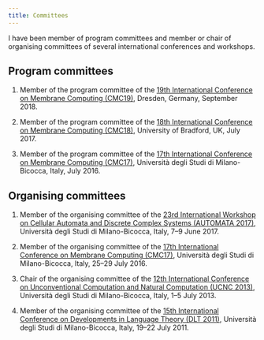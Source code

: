 ```yaml
---
title: Committees
---
```


I have been member of program committees and member or chair of organising committees of several international conferences and workshops.

Program committees
------------------

1. Member of the program committee of the [19th International Conference on Membrane Computing (CMC19)](http://cmc19.uni-jena.de/), Dresden, Germany, September 2018.

1. Member of the program committee of the [18th International Conference on Membrane Computing (CMC18)](http://computing.brad.ac.uk/cmc18/), University of Bradford, UK, July 2017.

1. Member of the program committee of the [17th International Conference on Membrane Computing (CMC17)](http://cmc17.disco.unimib.it/), Università degli Studi di Milano-Bicocca, Italy, July 2016.

Organising committees
---------------------

1. Member of the organising committee of the [23rd International Workshop on Cellular Automata and Discrete Complex Systems (AUTOMATA 2017)](https://automata2017.wordpress.com), Università degli Studi di Milano-Bicocca, Italy, 7–9 June 2017.

1. Member of the organising committee of the [17th International Conference on Membrane Computing (CMC17)](http://cmc17.disco.unimib.it), Università degli Studi di Milano-Bicocca, Italy, 25–29 July 2016.

1. Chair of the organising committee of the [12th International Conference on Unconventional Computation and Natural Computation (UCNC 2013)](https://ucnc2013.wordpress.com), Università degli Studi di Milano-Bicocca, Italy, 1–5 July 2013.

1. Member of the organising committee of the [15th International Conference on Developments in Language Theory (DLT 2011)](http://dlt2011.disco.unimib.it), Università degli Studi di Milano-Bicocca, Italy, 19–22 July 2011.
